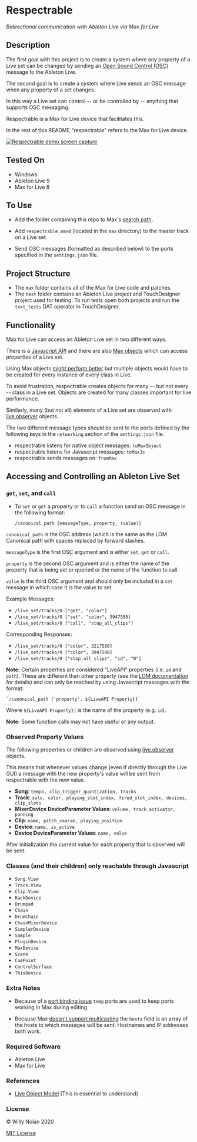 # Respectrable
*Bidirectional communication with Ableton Live via Max for Live*

## Description
The first goal with this project is to create a system where any property of a Live set can be changed by sending an [Open Sound Control (OSC)](http://opensoundcontrol.org/introduction-osc) message to the Ableton Live.

The second goal is to create a system where Live sends an OSC message when any property of a set changes.

In this way a Live set can control -- or be controlled by -- anything that supports OSC messaging.

Respectrable is a Max for Live device that facilitates this. 

In the rest of this README "respectrable" refers to the Max for Live device.

[![Respectrable demo screen capture](https://i.imgur.com/IFKorea.jpg)](https://www.youtube.com/watch?time_continue=2&v=L1oF4Amrf9k "Respectrable demo screen capture")

## Tested On
- Windows
- Ableton Live 9
- Max for Live 8

## To Use
- Add the folder containing this repo to Max's [search path](https://docs.cycling74.com/max8/vignettes/search_path).

- Add `respectrable.amxd` (located in the `max` directory) to the master track on a Live set.

- Send OSC messages (formatted as described below) to the ports specified in the `settings.json` file.

## Project Structure
- The `max` folder contains all of the Max for Live code and patches.
- The `test` folder contains an Ableton Live project and TouchDesigner project used for testing. 
To run tests open both projects and run the `text_tests` DAT operator in TouchDesigner.

## Functionality
Max for Live can access an Ableton Live set in two different ways.

There is a [Javascript API](https://docs.cycling74.com/max8/vignettes/jsliveapi) and there are also [Max objects](https://docs.cycling74.com/max8/vignettes/live_api_overview) which can access properties of a Live set.

Using Max objects [might perform better](https://cycling74.com/forums/javascript-performance-vs-max-objects/) but multiple objects would have to be created for every instance of every class in Live.

To avoid frustration, respectrable creates objects for many -- but not every -- class in a Live set.
Objects are created for many classes important for live performance.

Similarly, many (but not all) elements of a Live set are observed with [live.observer](https://docs.cycling74.com/max8/refpages/live.observer) objects.

The two different message types should be sent to the ports defined by the following keys in the `networking` section of the `settings.json` file.

- respectrable listens for native object messages: `toMaxObject`
- respectrable listens for Javascript  messages: `toMaxJs`
- respectrable sends messages on: `fromMax`

## Accessing and Controlling an Ableton Live Set
### `get`, `set`, and `call`

- To `set` or `get` a property or to `call` a function send an OSC message in the following format: 
    
    `/canonical_path [messageType, property, (value)]`

`canonical_path` is the OSC address (which is the same as the LOM Canonical path with spaces replaced by forward slashes.

`messageType` is the first OSC argument and is either `set`, `get` or `call`.

`property` is the second OSC argument and is either the name of the property that is being set or queried or the name of the function to call.

`value` is the third OSC argument and should only be included in a `set` message in which case it is the value to set.

Example Messages:

- `/live_set/tracks/0 ["get", "color"]`
- `/live_set/tracks/0 ["set", "color", 3947580]`
- `/live_set/tracks/0 ["call", "stop_all_clips"]`

Corresponding Responses:

- `/live_set/tracks/0 ["color", 3217580]`
- `/live_set/tracks/0 ["color", 3947580]`
- `/live_set/tracks/0 ["stop_all_clips", "id", "0"]`

**Note:** Certain properties are considered "LiveAPI" properties (i.e. `id` and `path`). 
These are different than other property (see the [LOM documentation](https://docs.cycling74.com/max8/vignettes/jsliveapi#LiveAPI_Properties) for details) and can only be reached by using Javascript messages with the format:

    `/canonical_path ['property', ${LiveAPI Property}]`
    
Where `${LiveAPI Property}]` is the name of the property (e.g. `id`).

**Note:** Some function calls may not have useful or any output.

### Observed Property Values
The following properties or children are observed using [live.observer](https://docs.cycling74.com/max5/refpages/m4l-ref/live.observer.html) objects.

This means that whenever values change (even if directly through the Live GUI) a message with the new property's value will be sent from respectrable with the new value.

- **Song**: `tempo, clip_trigger_quantization, tracks`
- **Track**: `solo, color, playing_slot_index, fired_slot_index, devices, clip_slots`
- **MixerDevice DeviceParameter Values**: `volume, track_activator, panning`
- **Clip**: `name, pitch_coarse, playing_position`
- **Device**: `name, is_active`
- **Device DeviceParameter Values**: `name, value`

After initialization the current value for each property that is observed will be sent.
    
### Classes (and their children) only reachable through Javascript
- `Song.View`
- `Track.View`
- `Clip.View`
- `RackDevice`
- `Drumpad`
- `Chain` 
- `DrumChain`
- `ChainMixerDevice`
- `SimplerDevice`
- `Sample`
- `PluginDevice`
- `MaxDevice`
- `Scene`
- `CuePoint`
- `ControlSurface`
- `ThisDevice`

### Extra Notes
- Because of a [port binding issue](https://cycling74.com/forums/udpreceive-not-really-working-binding-for-osc/) `temp` ports are used to keep ports working in Max during editing.

- Because Max [doesn't support multicasting](https://cycling74.com/forums/udp-multicast-messages-without-java) the `hosts` field is an array of the hosts to which messages will be sent. Hostnames and IP addresses both work.

### Required Software
- Ableton Live
- Max for Live

### References
- [Live Object Model](https://docs.cycling74.com/max7/vignettes/live_object_model) (This is essential to understand)

### License

:copyright: Willy Nolan 2020

[MIT License](https://en.wikipedia.org/wiki/MIT_License)
